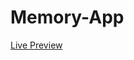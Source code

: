 # Memory-App



[Live Preview](https://pages.github.com/](https://65799bd186424f0099d22d6f--earnest-malabi-d7f4f2.netlify.app/)https://65799bd186424f0099d22d6f--earnest-malabi-d7f4f2.netlify.app/)
